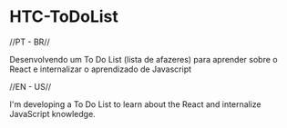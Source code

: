 # HTC-ToDoList

//PT - BR//

Desenvolvendo um To Do List (lista de afazeres) para aprender sobre o React e internalizar o aprendizado de Javascript

//EN - US//

I'm developing a To Do List to learn about the React and internalize JavaScript knowledge.
